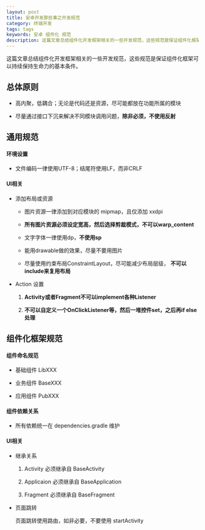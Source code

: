 ```yaml
---
layout: post
title: 安卓开发那些事之开发规范
category: 终端开发
tags: tags
keywords: 安卓 组件化 规范
description: 这篇文章总结组件化开发框架相关的一些开发规范，这些规范是保证组件化框架可以持续保持生命力的基本条件。
---
```


这篇文章总结组件化开发框架相关的一些开发规范，这些规范是保证组件化框架可以持续保持生命力的基本条件。

## 总体原则

- 高内聚，低耦合；无论是代码还是资源，尽可能都放在功能所属的模块

- 尽量通过接口下沉来解决不同模块调用问题，**除非必须，不使用反射**
	
## 通用规范

#### 环境设置

- 文件编码一律使用UTF-8；结尾符使用LF，而非CRLF

#### UI相关

- 添加布局或资源
	
	- 图片资源一律添加到对应模块的 mipmap，且仅添加 xxdpi
		
	-  **所有图片资源必须设定宽高，然后选择剪裁模式，不可以warp_content**
		
	- 文字字体一律使用dp，**不使用sp**
		
	- 能用drawable做的效果，尽量不要用图片
	
	- 尽量使用约束布局ConstraintLayout，尽可能减少布局层级， **不可以include来复用布局**

- Action 设置

	1. **Activity或者Fragment不可以implement各种Listener**
	
	2. **不可以自定义一个OnClickListener等，然后一堆控件set，之后再if else 处理**

## 组件化框架规范

#### 组件命名规范

- 基础组件 LibXXX

- 业务组件 BaseXXX

- 应用组件 PubXXX

#### 组件依赖关系

- 所有依赖统一在 dependencies.gradle 维护

#### UI相关

- 继承关系

	1. Activity 必须继承自 BaseActivity
	    
	2. Applicaion 必须继承自 BaseApplication
	    
	3. Fragment 必须继承自 BaseFragment

- 页面跳转

	页面跳转使用路由，如非必要，不要使用 startActivity